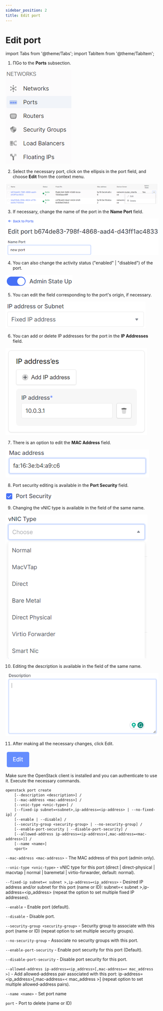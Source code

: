 ```yaml
---
sidebar_position: 2
title: Edit port
---
```


# Edit port

import Tabs from '@theme/Tabs';
import TabItem from '@theme/TabItem';

<Tabs>
<TabItem value="personal-area" label="Personal Area" default>

1. ПGo to the **Ports** subsection.

![](../../img/ports/1.png)

2. Select the necessary port, click on the ellipsis in the port field, and choose **Edit** from the context menu.

![](../../img/ports/15.png)

3. If necessary, change the name of the port in the **Name Port** field.

![](../../img/ports/16.png)

4. You can also change the activity status ("enabled" | "disabled") of the port.

![](../../img/ports/17.png)

5. You can edit the field corresponding to the port's origin, if necessary.

![](../../img/ports/18.png)

6. You can add or delete IP addresses for the port in the **IP Addresses** field.

![](../../img/ports/19.png)

7. There is an option to edit the **MAC Address** field.

![](../../img/ports/22.png)

8. Port security editing is available in the **Port Security** field.

![](../../img/ports/23.png)

9. Changing the vNIC type is available in the field of the same name.

![](../../img/ports/24.png)

10. Editing the description is available in the field of the same name.

![](../../img/ports/25.png)

11. After making all the necessary changes, click Edit.

![](../../img/ports/26.png)

</TabItem>
<TabItem value="openstack" label="Openstack CLI">

Make sure the OpenStack client is installed and you can authenticate to use it.
Execute the necessary commands.

```
openstack port create
    [--description <description>] /
    [--mac-address <mac-address>] /
    [--vnic-type <vnic-type>] /
    [--fixed-ip subnet=<subnet>,ip-address=<ip-address> | --no-fixed-ip] /
    [--enable | --disable] /
    [--security-group <security-group> | --no-security-group] /
    [--enable-port-security | --disable-port-security] /
    [--allowed-address ip-address=<ip-address>[,mac-address=<mac-address>]] /
    [--name <name>]
    <port>        
```


`--mac-address <mac-address>` - The MAC address of this port (admin only).

`--vnic-type <vnic-type>` - vNIC type for this port (direct | direct-physical | macvtap | normal | baremetal | virtio-forwarder, default: normal).

`--fixed-ip subnet=< subnet >,ip-address=<ip_address>` - Desired IP address and/or subnet for this port (name or ID): subnet=< subnet >,ip-address=<ip_address> (repeat the option to set multiple fixed IP addresses).

`--enable` - Enable port (default).

`--disable` - Disable port.

`--security-group <security-group>` - Security group to associate with this port (name or ID) (repeat option to set multiple security groups).

`--no-security-group` - Associate no security groups with this port.

`--enable-port-security` - Enable port security for this port (Default).

`--disable-port-security` - Disable port security for this port.

`--allowed-address ip-address=<ip_address>[,mac-address=< mac_address >]` - Add allowed-address pair associated with this port: ip-address=<ip_address>[,mac-address=< mac_address >] (repeat option to set multiple allowed-address pairs).

`--name <name>` - Set port name

`port` - Port to delete (name or ID)


</TabItem>
</Tabs>

